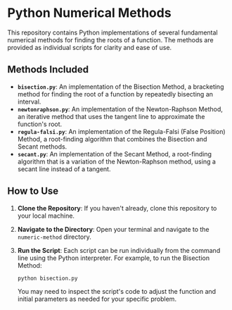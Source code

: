 # Python Numerical Methods

This repository contains Python implementations of several fundamental numerical methods for finding the roots of a function. The methods are provided as individual scripts for clarity and ease of use.

## Methods Included

* **`bisection.py`**: An implementation of the Bisection Method, a bracketing method for finding the root of a function by repeatedly bisecting an interval.
* **`newtonraphson.py`**: An implementation of the Newton-Raphson Method, an iterative method that uses the tangent line to approximate the function's root.
* **`regula-falsi.py`**: An implementation of the Regula-Falsi (False Position) Method, a root-finding algorithm that combines the Bisection and Secant methods.
* **`secant.py`**: An implementation of the Secant Method, a root-finding algorithm that is a variation of the Newton-Raphson method, using a secant line instead of a tangent.

## How to Use

1.  **Clone the Repository**:
    If you haven't already, clone this repository to your local machine.

2.  **Navigate to the Directory**:
    Open your terminal and navigate to the `numeric-method` directory.

3.  **Run the Script**:
    Each script can be run individually from the command line using the Python interpreter. For example, to run the Bisection Method:
    ```bash
    python bisection.py
    ```

    You may need to inspect the script's code to adjust the function and initial parameters as needed for your specific problem.
